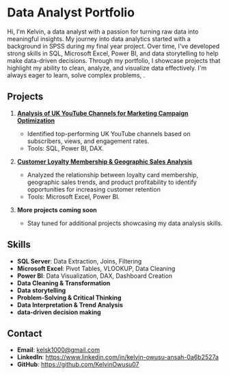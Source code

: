 # Data Analyst Portfolio

Hi, I'm Kelvin, a data analyst with a passion for turning raw data into meaningful insights. My journey into data analytics started with a background in SPSS during my final year project. Over time, I've developed strong skills in SQL, Microsoft Excel, Power BI, and data storytelling to help make data-driven decisions. Through my portfolio, I showcase projects that highlight my ability to clean, analyze, and visualize data effectively. I'm always eager to learn, solve complex problems, .

## Projects
1. **[Analysis of UK YouTube Channels for Marketing Campaign Optimization](UK-YouTube-Channels-Analysis/README.md)**  
   - Identified top-performing UK YouTube channels based on subscribers, views, and engagement rates.  
   - Tools: SQL, Power BI, DAX.  

2. **[Customer Loyalty Membership & Geographic Sales Analysis](Coffee_shop_sales_analysis/README.md)** 
   - Analyzed the relationship between loyalty card membership, geographic sales trends, and product profitability to identify opportunities for increasing customer retention  
   - Tools: Microsoft Excel, Power BI.

 3. **More projects coming soon** 
    - Stay tuned for additional projects showcasing my data analysis skills.
     

## Skills
- **SQL Server**: Data Extraction, Joins, Filtering 
- **Microsoft Excel**: Pivot Tables, VLOOKUP, Data Cleaning
- **Power BI**: Data Visualization, DAX, Dashboard Creation
- **Data Cleaning & Transformation**
- **Data storytelling**
- **Problem-Solving & Critical Thinking**
- **Data Interpretation & Trend Analysis**
- **data-driven decision making**
  
## Contact
- **Email**: kelsk1000@gmail.com  
- **LinkedIn**: https://www.linkedin.com/in/kelvin-owusu-ansah-0a6b2527a  
- **GitHub**: https://github.com/KelvinOwusu07  

